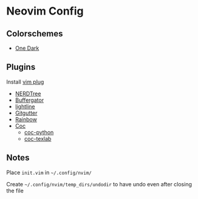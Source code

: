 # Neovim Config

## Colorschemes
- [One Dark](https://github.com/joshdick/onedark.vim)

## Plugins
Install [vim plug](https://github.com/junegunn/vim-plug)

- [NERDTree](https://github.com/preservim/nerdtree)
- [Buffergator](https://github.com/jeetsukumaran/vim-buffergator/tree/master/plugin)
- [lightline](https://github.com/itchyny/lightline.vim)
- [Gitgutter](https://github.com/airblade/vim-gitgutter)
- [Rainbow](https://github.com/frazrepo/vim-rainbow)
- [Coc](https://github.com/neoclide/coc.nvim)
  - [coc-python](https://github.com/neoclide/coc-python)
  - [coc-texlab](https://github.com/fannheyward/coc-texlab)

## Notes
Place `init.vim` in `~/.config/nvim/`

Create `~/.config/nvim/temp_dirs/undodir` to have undo even after closing the file
